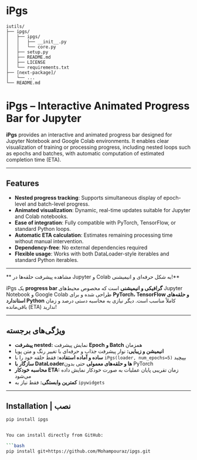 # iPgs

```
iutils/
├── ipgs/
│   ├── ipgs/
│   │   ├── __init__.py
│   │   └── core.py
│   ├── setup.py
│   ├── README.md
│   ├── LICENSE
│   └── requirements.txt
├── [next-package]/
│   └── ...
└── README.md
```

# iPgs – Interactive Animated Progress Bar for Jupyter


**iPgs** provides an interactive and animated progress bar designed for Jupyter Notebook and Google Colab environments. It enables clear visualization of training or processing progress, including nested loops such as epochs and batches, with automatic computation of estimated completion time (ETA).

---

## Features

- **Nested progress tracking**: Supports simultaneous display of epoch-level and batch-level progress.  
- **Animated visualization**: Dynamic, real-time updates suitable for Jupyter and Colab notebooks.  
- **Ease of integration**: Fully compatible with PyTorch, TensorFlow, or standard Python loops.  
- **Automatic ETA calculation**: Estimates remaining processing time without manual intervention.  
- **Dependency-free**: No external dependencies required
- **Flexible usage**: Works with both DataLoader-style iterables and standard Python iterables.  

---




** مشاهده پیشرفت حلقه‌ها در Jupyter و Colab به شکل حرفه‌ای و انیمیشنی!**

iPgs یک **progress bar گرافیکی و انیمیشنی** است که مخصوص محیط‌های Jupyter Notebook و Google Colab طراحی شده و برای **PyTorch، TensorFlow و حلقه‌های استاندارد Python** کاملاً مناسب است. دیگر نیازی به محاسبه دستی درصد و زمان باقی‌مانده (ETA) ندارید!

---

## ویژگی‌های برجسته

- **پیشرفت nested:** نمایش پیشرفت **Epoch و Batch** همزمان  
- **انیمیشن و زیبایی:** نوار پیشرفت جذاب و حرفه‌ای با تغییر رنگ و متن پویا  
- **ساده و آماده استفاده:** فقط حلقه خود را با `iPgs(loader, num_epochs=5)` بپیچید  
- **سازگار با DataLoaderها و حلقه‌های معمولی** حتی بدون PyTorch  
- **محاسبه خودکار ETA:** زمان تقریبی پایان عملیات به صورت خودکار نمایش داده می‌شود  
- **کمترین وابستگی:** فقط نیاز به `ipywidgets`  

---

## Installation | نصب


```bash
pip install ipgs


You can install directly from GitHub:

```bash
pip install git+https://github.com/Mohampouraz/ipgs.git
```
